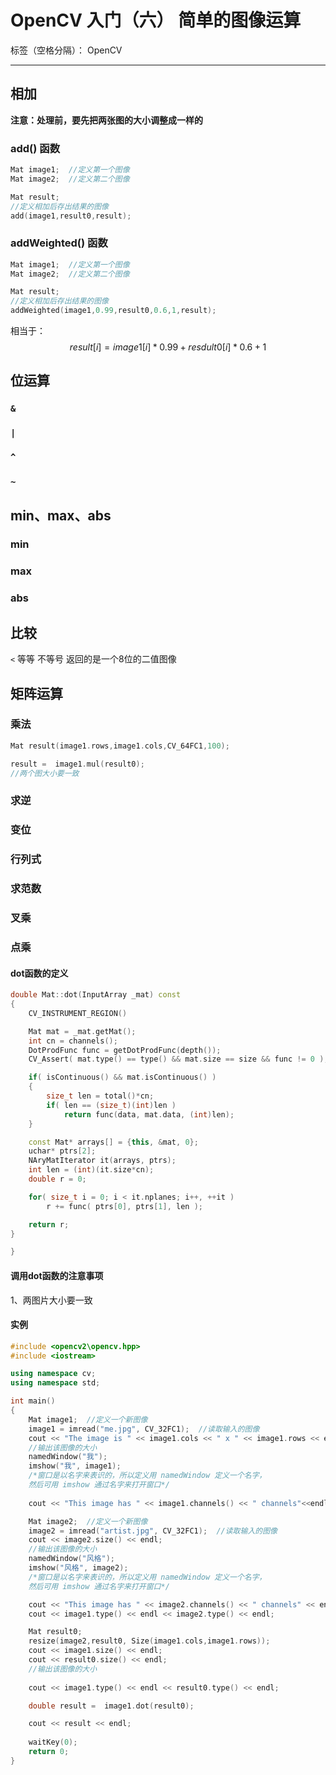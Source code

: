 ﻿# OpenCV 入门（六） 简单的图像运算

标签（空格分隔）： OpenCV

---

## 相加

**注意：处理前，要先把两张图的大小调整成一样的**

### add() 函数
```c++
Mat image1;  //定义第一个图像
Mat image2;  //定义第二个图像

Mat result;
//定义相加后存出结果的图像
add(image1,result0,result);
```

### addWeighted() 函数
```c++
Mat image1;  //定义第一个图像
Mat image2;  //定义第二个图像

Mat result;
//定义相加后存出结果的图像
addWeighted(image1,0.99,result0,0.6,1,result);
```

相当于：
$$result[i] = image1[i] * 0.99 + resdult0[i] * 0.6 + 1$$

## 位运算
### ```&```

### ```|```

### ```^```

### ```~```

## min、max、abs
### min

### max

### abs

## 比较
```<``` 等等 不等号
返回的是一个8位的二值图像
## 矩阵运算

### 乘法
```c++
Mat result(image1.rows,image1.cols,CV_64FC1,100);

result =  image1.mul(result0);
//两个图大小要一致
```

### 求逆

### 变位

### 行列式

### 求范数

### 叉乘

### 点乘
#### dot函数的定义
```c++
double Mat::dot(InputArray _mat) const
{
    CV_INSTRUMENT_REGION()

    Mat mat = _mat.getMat();
    int cn = channels();
    DotProdFunc func = getDotProdFunc(depth());
    CV_Assert( mat.type() == type() && mat.size == size && func != 0 );

    if( isContinuous() && mat.isContinuous() )
    {
        size_t len = total()*cn;
        if( len == (size_t)(int)len )
            return func(data, mat.data, (int)len);
    }

    const Mat* arrays[] = {this, &mat, 0};
    uchar* ptrs[2];
    NAryMatIterator it(arrays, ptrs);
    int len = (int)(it.size*cn);
    double r = 0;

    for( size_t i = 0; i < it.nplanes; i++, ++it )
        r += func( ptrs[0], ptrs[1], len );

    return r;
}

}
```

#### 调用dot函数的注意事项
1、两图片大小要一致

#### 实例
```c++
#include <opencv2\opencv.hpp>
#include <iostream>

using namespace cv;
using namespace std;

int main()
{
	Mat image1;  //定义一个新图像
	image1 = imread("me.jpg", CV_32FC1);  //读取输入的图像
	cout << "The image is " << image1.cols << " x " << image1.rows << endl;
	//输出该图像的大小
	namedWindow("我");
	imshow("我", image1);
	/*窗口是以名字来表识的，所以定义用 namedWindow 定义一个名字，
	然后可用 imshow 通过名字来打开窗口*/
	
	cout << "This image has " << image1.channels() << " channels"<<endl;

	Mat image2;  //定义一个新图像
	image2 = imread("artist.jpg", CV_32FC1);  //读取输入的图像
	cout << image2.size() << endl;
	//输出该图像的大小
	namedWindow("风格");
	imshow("风格", image2);
	/*窗口是以名字来表识的，所以定义用 namedWindow 定义一个名字，
	然后可用 imshow 通过名字来打开窗口*/

	cout << "This image has " << image2.channels() << " channels" << endl;
	cout << image1.type() << endl << image2.type() << endl;

	Mat result0;
	resize(image2,result0, Size(image1.cols,image1.rows));
	cout << image1.size() << endl;
	cout << result0.size() << endl;
	//输出该图像的大小
	
	cout << image1.type() << endl << result0.type() << endl;

	double result =  image1.dot(result0);

	cout << result << endl;
	
	waitKey(0);
	return 0;
}
```